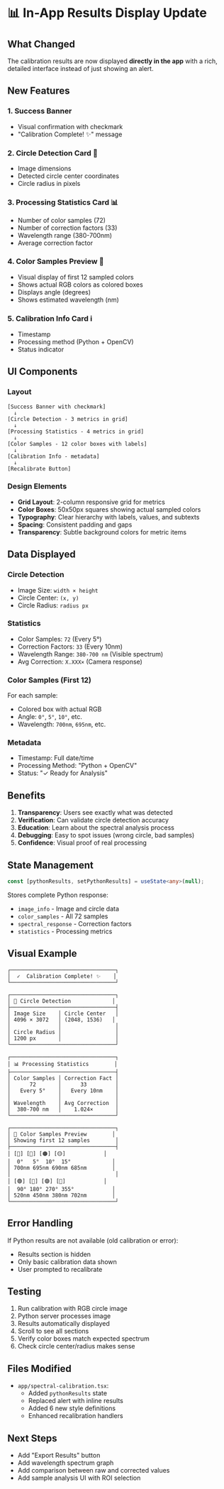 # 📊 In-App Results Display Update

## What Changed

The calibration results are now displayed **directly in the app** with a rich, detailed interface instead of just showing an alert.

## New Features

### 1. **Success Banner**
- Visual confirmation with checkmark
- "Calibration Complete! ✨" message

### 2. **Circle Detection Card** 🎯
- Image dimensions
- Detected circle center coordinates
- Circle radius in pixels

### 3. **Processing Statistics Card** 📊
- Number of color samples (72)
- Number of correction factors (33)
- Wavelength range (380-700nm)
- Average correction factor

### 4. **Color Samples Preview** 🎨
- Visual display of first 12 sampled colors
- Shows actual RGB colors as colored boxes
- Displays angle (degrees)
- Shows estimated wavelength (nm)

### 5. **Calibration Info Card** ℹ️
- Timestamp
- Processing method (Python + OpenCV)
- Status indicator

## UI Components

### Layout
```
[Success Banner with checkmark]
  ↓
[Circle Detection - 3 metrics in grid]
  ↓
[Processing Statistics - 4 metrics in grid]
  ↓
[Color Samples - 12 color boxes with labels]
  ↓
[Calibration Info - metadata]
  ↓
[Recalibrate Button]
```

### Design Elements
- **Grid Layout**: 2-column responsive grid for metrics
- **Color Boxes**: 50x50px squares showing actual sampled colors
- **Typography**: Clear hierarchy with labels, values, and subtexts
- **Spacing**: Consistent padding and gaps
- **Transparency**: Subtle background colors for metric items

## Data Displayed

### Circle Detection
- Image Size: `width × height`
- Circle Center: `(x, y)`
- Circle Radius: `radius px`

### Statistics
- Color Samples: `72` (Every 5°)
- Correction Factors: `33` (Every 10nm)
- Wavelength Range: `380-700 nm` (Visible spectrum)
- Avg Correction: `X.XXX×` (Camera response)

### Color Samples (First 12)
For each sample:
- Colored box with actual RGB
- Angle: `0°`, `5°`, `10°`, etc.
- Wavelength: `700nm`, `695nm`, etc.

### Metadata
- Timestamp: Full date/time
- Processing Method: "Python + OpenCV"
- Status: "✓ Ready for Analysis"

## Benefits

1. **Transparency**: Users see exactly what was detected
2. **Verification**: Can validate circle detection accuracy
3. **Education**: Learn about the spectral analysis process
4. **Debugging**: Easy to spot issues (wrong circle, bad samples)
5. **Confidence**: Visual proof of real processing

## State Management

```typescript
const [pythonResults, setPythonResults] = useState<any>(null);
```

Stores complete Python response:
- `image_info` - Image and circle data
- `color_samples` - All 72 samples
- `spectral_response` - Correction factors
- `statistics` - Processing metrics

## Visual Example

```
┌─────────────────────────────────┐
│  ✓  Calibration Complete! ✨    │
└─────────────────────────────────┘

┌─────────────────────────────────┐
│ 🎯 Circle Detection             │
├─────────────────────────────────┤
│ Image Size    │ Circle Center   │
│ 4096 × 3072   │ (2048, 1536)   │
│               │                 │
│ Circle Radius │                 │
│ 1200 px       │                 │
└─────────────────────────────────┘

┌─────────────────────────────────┐
│ 📊 Processing Statistics        │
├─────────────────────────────────┤
│ Color Samples │ Correction Fact │
│      72       │      33         │
│   Every 5°    │   Every 10nm    │
│               │                 │
│ Wavelength    │ Avg Correction  │
│  380-700 nm   │    1.024×       │
└─────────────────────────────────┘

┌─────────────────────────────────┐
│ 🎨 Color Samples Preview        │
│ Showing first 12 samples        │
├─────────────────────────────────┤
│ [🔴] [🔴] [🟠] [🟡]            │
│  0°   5°  10°  15°             │
│ 700nm 695nm 690nm 685nm        │
│                                 │
│ [🟢] [🔵] [🟣] [🔴]            │
│  90° 180° 270° 355°            │
│ 520nm 450nm 380nm 702nm        │
└─────────────────────────────────┘
```

## Error Handling

If Python results are not available (old calibration or error):
- Results section is hidden
- Only basic calibration data shown
- User prompted to recalibrate

## Testing

1. Run calibration with RGB circle image
2. Python server processes image
3. Results automatically displayed
4. Scroll to see all sections
5. Verify color boxes match expected spectrum
6. Check circle center/radius makes sense

## Files Modified

- `app/spectral-calibration.tsx`:
  - Added `pythonResults` state
  - Replaced alert with inline results
  - Added 6 new style definitions
  - Enhanced recalibration handlers

## Next Steps

- Add "Export Results" button
- Add wavelength spectrum graph
- Add comparison between raw and corrected values
- Add sample analysis UI with ROI selection
